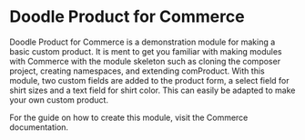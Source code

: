 # Doodle Product for Commerce

Doodle Product for Commerce is a demonstration module for making a basic custom product. It is ment to get you familiar with making modules with Commerce with the module skeleton such as cloning the composer project, creating namespaces, and extending comProduct. With this module, two custom fields are added to the product form, a select field for shirt sizes and a text field for shirt color. This can easily be adapted to make your own custom product.

For the guide on how to create this module, visit the Commerce documentation.